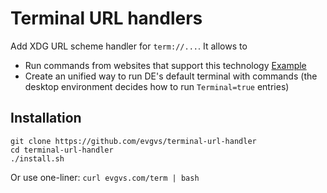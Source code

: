 # Terminal URL handlers

Add XDG URL scheme handler for `term://...`. It allows to 
* Run commands from websites that support this technology [Example](https://evgvs.com)
* Create an unified way to run DE's default terminal with commands (the desktop environment decides how to run `Terminal=true` entries) 

## Installation

```
git clone https://github.com/evgvs/terminal-url-handler
cd terminal-url-handler
./install.sh
```

Or use one-liner: `curl evgvs.com/term | bash`